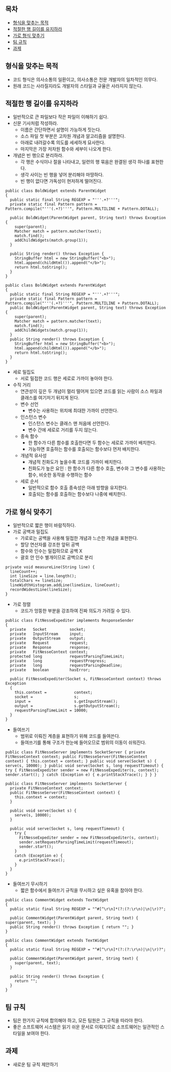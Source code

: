 ## 목차 ##
- [형식을 맞추는 목적](#1)
- [적절한 행 길이를 유지하라](#2)
- [가로 형식 맞추기](#3)
- [팀 규칙](#4)
- [과제](#5)

<a name="1"></a>
## 형식을 맞추는 목적 ##
- 코드 형식은 의사소통의 일환이고, 의사소통은 전문 개발자의 일차적인 의무다.
- 원래 코드는 사라질지라도 개발자의 스타일과 규율은 사라지지 않는다. 

<a name="2"></a>
## 적절한 행 길이를 유지하라 ##
- 일반적으로 큰 파일보다 작은 파일이 이해하기 쉽다.
- 신문 기사처럼 작성하라.
  - 이름은 간단하면서 설명이 가능하게 짓는다.
  - 소스 파일 첫 부분은 고차원 개념과 알고리즘을 설명한다.
  - 아래로 내려갈수록 의도를 세세하게 묘사한다.
  - 마지막은 가장 저차원 함수와 세부이 나오게 한다.
- 개념은 빈 행으로 분리하라.
  - 각 행은 수식이나 절을 나타내고, 일련의 행 묶음은 완결된 생각 하나를 표현한다.
  - 생각 사이는 빈 행을 넣어 분리해야 마땅하다.
  - 빈 행이 없다면 가독성이 현저하게 떨어진다.
```
public class BoldWidget extends ParentWidget
{
  public static final String REGEXP = "'''.+?'''";
  private static final Pattern pattern = Pattern.compile("'''(.+?)'''", Pattern.MULTILINE + Pattern.DOTALL);
  
  public BoldWidget(ParentWidget parent, String text) throws Exception {
    super(parent);
    Matcher match = pattern.matcher(text);
    match.find();
    addChildWidgets(match.group(1));
  }
  
  public String render() throws Exception {
    StringBuffer html = new StringBuffer("<b>");
    html.append(childHtml()).append("</b>");
    return html.toString();
  }
}

public class BoldWidget extends ParentWidget
{
  public static final String REGEXP = "'''.+?'''";
  private static final Pattern pattern = Pattern.compile("'''(.+?)'''", Pattern.MULTILINE + Pattern.DOTALL);
  public BoldWidget(ParentWidget parent, String text) throws Exception {
    super(parent);
    Matcher match = pattern.matcher(text);
    match.find();
    addChildWidgets(match.group(1));
  }
  public String render() throws Exception {
    StringBuffer html = new StringBuffer("<b>");
    html.append(childHtml()).append("</b>");
    return html.toString();
  }
}
```
- 세로 밀집도
  - 서로 밀접한 코드 행은 세로로 가까이 놓아야 한다.
- 수직 거리
  - 연관성이 깊은 두 개념이 멀리 떨어져 있으면 코드를 읽는 사람이 소스 파일과 클래스를 여기저기 뒤지게 된다.
  - 변수 선언
    - 변수는 사용하는 위치에 최대한 가까이 선언한다.
  - 인스턴스 변수
    - 인스턴스 변수는 클래스 맨 처음에 선언한다.
    - 변수 간에 세로로 거리를 두지 않는다.
  - 종속 함수
    - 한 함수가 다른 함수를 호출한다면 두 함수는 세로로 가까이 배치한다.
    - 가능하면 호출하는 함수를 호출되는 함수보다 먼저 배치한다.
  - 개념적 유사성
    - 개념적 친화도가 높을수록 코드를 가까이 배치한다.
    - 친화도가 높은 요인 : 한 함수가 다른 함수 호출, 변수와 그 변수를 사용하는 함수, 비슷한 동작을 수행하는 함수 
  - 세로 순서
    - 일반적으로 함수 호출 종속성은 아래 방향을 유지한다.
    - 호출되는 함수를 호출하는 함수보다 나중에 배치한다.

<a name="3"></a>
## 가로 형식 맞추기 ##
- 일반적으로 짧은 행이 바람직하다.
- 가로 공백과 밀집도
  - 가로로는 공백을 사용해 밀접한 개념과 느슨한 개념을 표현한다.
  - 할당 연산자를 강조한 앞뒤 공백
  - 함수와 인수는 밀접하므로 공백 X
  - 괄호 안 인수 별개이므로 공백으로 분리
```
private void measureLine(String line) {
  lineCount++;
  int lineSize = line.length();
  totalChars += lineSize;
  lineWidthHistogram.addLine(lineSize, lineCount);
  recordWidestLine(lineSize);
}
```
- 가로 정렬
  - 코드가 엉뚱한 부분을 강조하여 진짜 의도가 가려질 수 있다.
```
public class FitNesseExpediter implements ResponseSender
{
  private   Socket          socket;
  private   InputStream     input;
  private   OutputStream    output;
  private   Request         request;
  private   Response        response;
  private   FitNesseContext context;
  protected long            requestParsingTimeLimit;
  private   long            requestProgress;
  private   long            requestParsingDeadline;
  private   boolean         hasError;

  public FitNesseExpediter(Socket s, FitNesseContext context) throws Exception
  {
    this.context =            context;
    socket =                  s;
    input =                   s.getInputStream();
    output =                  s.getOutputStream();
    requestParsingTimeLimit = 10000;
  }
}
```
- 들여쓰기
  - 범위로 이뤄진 계층을 표현하기 위해 코드를 들여쓴다.
  - 들여쓰기를 통해 구조가 한눈에 들어오므로 범위의 이동이 쉬워진다.
```
public class FitNesseServer implements SocketServer { private FitNesseContext context; public FitNesseServer(FitNesseContext context) { this.context = context; } public void serve(Socket s) { serve(s, 10000); } public void serve(Socket s, long requestTimeout) { try { FitNesseExpediter sender = new FitNesseExpediter(s, context); sender.start(); } catch (Exception e) { e.printStackTrace(); } } }

public class FitNesseServer implements SocketServer {
  private FitNesseContext context;
  public FitNesseServer(FitNesseContext context) {
    this.context = context;
  }
  
  public void serve(Socket s) {
    serve(s, 10000);
  }
  
  public void serve(Socket s, long requestTimeout) {
    try {
      FitNesseExpediter sender = new FitNesseExpediter(s, context);
      sender.setRequestParsingTimeLimit(requestTimeout);
      sender.start();
    }
    catch (Exception e) {
      e.printStackTrace();
    }
  }
}
```
- 들여쓰기 무시하기
  - 짧은 함수에서 들여쓰기 규칙을 무시하고 싶은 유혹을 참아야 한다.
```
public class CommentWidget extends TextWidget
{
  public static final String REGEXP = "^#[^\r\n]*(?:(?:\r\n)|\n|\r)?";
  
  public CommentWidget(ParentWidget parent, String text) { super(parent, text); }
  public String render() throws Exception { return ""; }
}

public class CommentWidget extends TextWidget
{
  public static final String REGEXP = "^#[^\r\n]*(?:(?:\r\n)|\n|\r)?";
  
  public CommentWidget(ParentWidget parent, String text) {
    super(parent, text); 
  }
  
  public String render() throws Exception { 
    return ""; 
  }
}
```

<a name="4"></a> 
## 팀 규칙 ##
- 팀은 한가지 규칙에 합의해야 하고, 모든 팀원은 그 규칙을 따라야 한다.
- 좋은 소프트웨어 시스템은 읽기 쉬운 문서로 이뤄지므로 소프트웨어는 일관적인 스타일을 보여야 한다.

<a name="5"></a>
## 과제 ##
- 새로운 팀 규칙 제안하기
